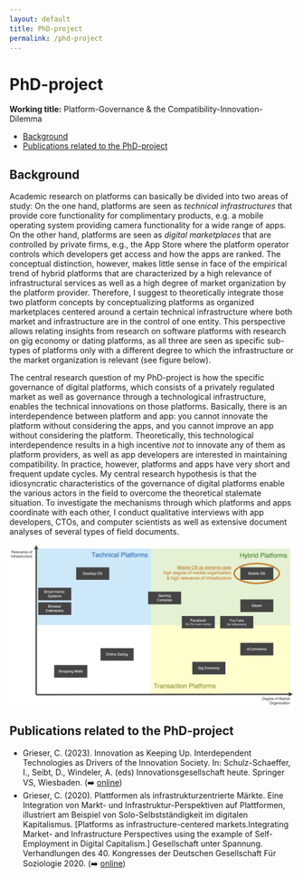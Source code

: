 ```yaml
---
layout: default
title: PhD-project
permalink: /phd-project
---
```

# PhD-project
**Working title:** Platform-Governance & the Compatibility-Innovation-Dilemma

<!-- toc -->

- [Background](#background)
- [Publications related to the PhD-project](#publications-related-to-the-phd-project)

<!-- tocstop -->

## Background
Academic research on platforms can basically be divided into two areas of study:
On the one hand, platforms are seen as *technical infrastructures* that provide
core functionality for complimentary products, e.g. a mobile operating system
providing camera functionality for a wide range of apps. On the other hand,
platforms are seen as *digital marketplaces* that are controlled by private
firms, e.g., the App Store where the platform operator controls which developers
get access and how the apps are ranked. The conceptual distinction, however,
makes little sense in face of the empirical trend of hybrid platforms that are
characterized by a high relevance of infrastructural services as well as a high
degree of market organization by the platform provider. Therefore, I suggest to
theoretically integrate those two platform concepts by conceptualizing platforms
as organized marketplaces centered around a certain technical infrastructure
where both market and infrastructure are in the control of one entity. This
perspective allows relating insights from research on software platforms with
research on gig economy or dating platforms, as all three are seen as specific
sub-types of platforms only with a different degree to which the infrastructure
or the market organization is relevant (see figure below).

The central research question of my PhD-project is how the specific governance
of digital platforms, which consists of a privately regulated market as well as
governance through a technological infrastructure, enables the technical
innovations on those platforms. Basically, there is an interdependence between
platform and app: you cannot innovate the platform without considering the apps,
and you cannot improve an app without considering the platform. Theoretically,
this technological interdependence results in a high incentive *not* to innovate
any of them as platform providers, as well as app developers are interested in
maintaining compatibility. In practice, however, platforms and apps have very
short and frequent update cycles. My central research hypothesis is that the
idiosyncratic characteristics of the governance of digital platforms enable the
various actors in the field to overcome the theoretical stalemate situation. To
investigate the mechanisms through which platforms and apps coordinate with each
other, I conduct qualitative interviews with app developers, CTOs, and computer
scientists as well as extensive document analyses of several types of field
documents.

![Graph of platform dimensions](./images/graph-platform-dimensions.webp)

## Publications related to the PhD-project
- Grieser, C. (2023). Innovation as Keeping Up. Interdependent Technologies as
  Drivers of the Innovation Society. In: Schulz-Schaeffer, I., Seibt, D.,
  Windeler, A. (eds) Innovationsgesellschaft heute. Springer VS, Wiesbaden.
  (➡️ [online](https://doi.org/10.1007/978-3-658-39743-2_4))
- Grieser, C. (2020). Plattformen als infrastrukturzentrierte Märkte. Eine
  Integration von Markt- und Infrastruktur-Perspektiven auf Plattformen,
  illustriert am Beispiel von Solo-Selbstständigkeit im digitalen Kapitalismus.
  [Platforms as infrastructure-centered markets.Integrating Market- and
  Infrastructure Perspectives using the example of Self-Employment in Digital
  Capitalism.] Gesellschaft unter Spannung. Verhandlungen des 40. Kongresses der
  Deutschen Gesellschaft Für Soziologie 2020. (➡️
  [online](https://publikationen.soziologie.de/index.php/kongressband_2020/article/view/1309))
